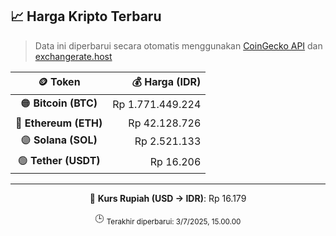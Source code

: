 

<!-- HARGA_KRIPTO -->
## 📈 Harga Kripto Terbaru

> Data ini diperbarui secara otomatis menggunakan [CoinGecko API](https://www.coingecko.com/) dan [exchangerate.host](https://exchangerate.host/)

<div align="center">

| 🪙 Token | 💰 Harga (IDR) |
|:------:|---------------:|
| 🟠 **Bitcoin (BTC)**   | Rp 1.771.449.224 |
| 🔵 **Ethereum (ETH)**  | Rp 42.128.726 |
| 🟣 **Solana (SOL)**    | Rp 2.521.133 |
| 🟢 **Tether (USDT)**   | Rp 16.206 |

---

💱 **Kurs Rupiah (USD → IDR)**: Rp 16.179

🕒 <sub>Terakhir diperbarui: 3/7/2025, 15.00.00</sub>

</div>
<!-- /HARGA_KRIPTO -->